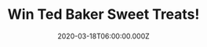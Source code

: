 ---
campaign-uuid: "c-20fd6643-9aed-4cdc-a888-70289ef10ab4"
type: "Competition"
category: "Gifts"
date: "2020-03-18T06:00:00.000Z"
end-date: "2020-05-18T23:59:00.000Z"
disable-form: false
is_promoted: true
has_entry_page: true
title: "Win Ted Baker Sweet Treats!"
competition-description: "<p>Showcased in Ted’s signature shades of nude, pink and\
  \ black, each Sweet Treats fragrance is complemented with luxe rose gold accents,\
  \ which are the trademark of any Ted girl. Every bottle is adorned with an extra\
  \ special touch: a bespoke crystal etched dome cap, inspired by Ted’s bobble clasp\
  \ from his purse collection, which adds a final fabulous flourish.</p>\n<p>Want\
  \ to stand out anywhere you go? Click below for a chance to win.</p>\n"
hero-header: "Win Ted Baker Sweet Treats!"
terms-confirmation: "N/A"
banner-img: "https://assets.expresslyapp.com/asset-d4482c3b-2740-415a-a1c1-f93600ee8e9a.jpg"
logo-left-href: "http://club.expressly.io"
logo-left-image: "https://assets.expresslyapp.com/asset-90e80c08-e4b3-4391-a340-ddd1b9649ea4.jpg"
logo-left-title: "Expressly club"
bg-image-hero: "https://assets.expresslyapp.com/asset-b3676026-2ffb-4fa1-be0a-71bce8a2acbb.jpg"
bg-image-first: "https://assets.expresslyapp.com/asset-7c7ee3e9-8918-4935-b2a8-10b2d6ffebb1.jpg"
section1-content: "<p>Strikingly confident and delightfully witty, Ella leaves a trail\
  \ of sparkle wherever she goes. With just one spritz, you’ll be hooked on Ella’\
  s intoxicating cocktail, leaving behind a warm feminine scent.</p>\n"
entry-title: "Win Ted Baker Sweet Treats!"
entry-content: "<p>Enter the draw to win Ted Baker Sweet Treats by completing the\
  \ form below before 23:59 on the 18th of May 2020.</p>\n"
has-winner: false
prize-description: "Ted Baker Sweet Treats!"
special-conditions: "Multiple entries are allowed up to one every day."
country-restrictions:
- "GB"
---